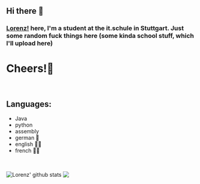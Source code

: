 ## Hi there 👋
### [Lorenz!](https://www.germany.com/) here, I'm a student at the it.schule in Stuttgart. Just some random fuck things here (some kinda school stuff, which I'll upload here)

# Cheers!🍺

<br />

## Languages:
+ Java
+ python
+ assembly
+ german 👶
+ english 🕵️‍♂️
+ french 👨‍🎓

<br />

<img align="center" src="https://github-readme-stats.vercel.app/api?username=therealrango&count_private=true&show_icons=true&theme=radical&include_all_commits=true" alt="Lorenz' github stats" />  <img align="center" src="https://github-readme-stats.vercel.app/api/top-langs/?username=therealrango&layout=compact&theme=radical" />

<!--
**l0r3n2f/l0r3n2f** is a ✨ _special_ ✨ repository because its `README.md` (this file) appears on your GitHub profile.

Here are some ideas to get you started:

- 🔭 I’m currently working on ...
- 🌱 I’m currently learning ...
- 👯 I’m looking to collaborate on ...
- 🤔 I’m looking for help with ...
- 💬 Ask me about ...
- 📫 How to reach me: ...
- 😄 Pronouns: ...
- ⚡ Fun fact: ...
-->
